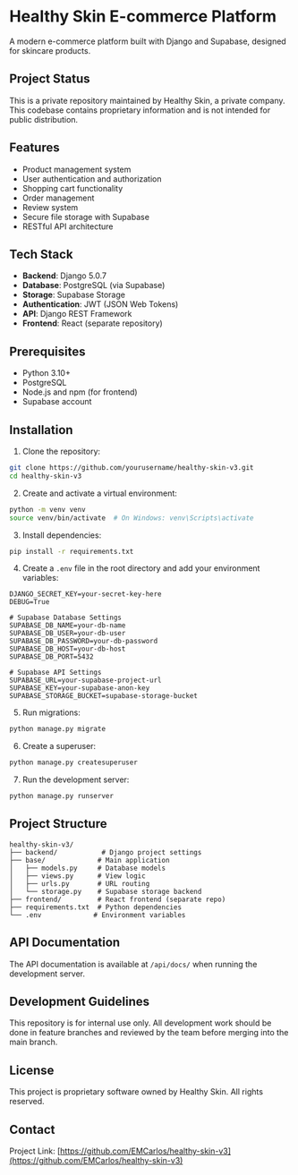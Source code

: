 # Healthy Skin E-commerce Platform

A modern e-commerce platform built with Django and Supabase, designed for skincare products.

## Project Status

This is a private repository maintained by Healthy Skin, a private company. This codebase contains proprietary information and is not intended for public distribution.

## Features

- Product management system
- User authentication and authorization
- Shopping cart functionality
- Order management
- Review system
- Secure file storage with Supabase
- RESTful API architecture

## Tech Stack

- **Backend**: Django 5.0.7
- **Database**: PostgreSQL (via Supabase)
- **Storage**: Supabase Storage
- **Authentication**: JWT (JSON Web Tokens)
- **API**: Django REST Framework
- **Frontend**: React (separate repository)

## Prerequisites

- Python 3.10+
- PostgreSQL
- Node.js and npm (for frontend)
- Supabase account

## Installation

1. Clone the repository:

```bash
git clone https://github.com/yourusername/healthy-skin-v3.git
cd healthy-skin-v3
```

2. Create and activate a virtual environment:

```bash
python -m venv venv
source venv/bin/activate  # On Windows: venv\Scripts\activate
```

3. Install dependencies:

```bash
pip install -r requirements.txt
```

4. Create a `.env` file in the root directory and add your environment variables:

```env
DJANGO_SECRET_KEY=your-secret-key-here
DEBUG=True

# Supabase Database Settings
SUPABASE_DB_NAME=your-db-name
SUPABASE_DB_USER=your-db-user
SUPABASE_DB_PASSWORD=your-db-password
SUPABASE_DB_HOST=your-db-host
SUPABASE_DB_PORT=5432

# Supabase API Settings
SUPABASE_URL=your-supabase-project-url
SUPABASE_KEY=your-supabase-anon-key
SUPABASE_STORAGE_BUCKET=supabase-storage-bucket
```

5. Run migrations:

```bash
python manage.py migrate
```

6. Create a superuser:

```bash
python manage.py createsuperuser
```

7. Run the development server:

```bash
python manage.py runserver
```

## Project Structure

```
healthy-skin-v3/
├── backend/           # Django project settings
├── base/             # Main application
│   ├── models.py     # Database models
│   ├── views.py      # View logic
│   ├── urls.py       # URL routing
│   └── storage.py    # Supabase storage backend
├── frontend/         # React frontend (separate repo)
├── requirements.txt  # Python dependencies
└── .env             # Environment variables
```

## API Documentation

The API documentation is available at `/api/docs/` when running the development server.

## Development Guidelines

This repository is for internal use only. All development work should be done in feature branches and reviewed by the team before merging into the main branch.

## License

This project is proprietary software owned by Healthy Skin. All rights reserved.

## Contact

Project Link: [https://github.com/EMCarlos/healthy-skin-v3](https://github.com/EMCarlos/healthy-skin-v3)
